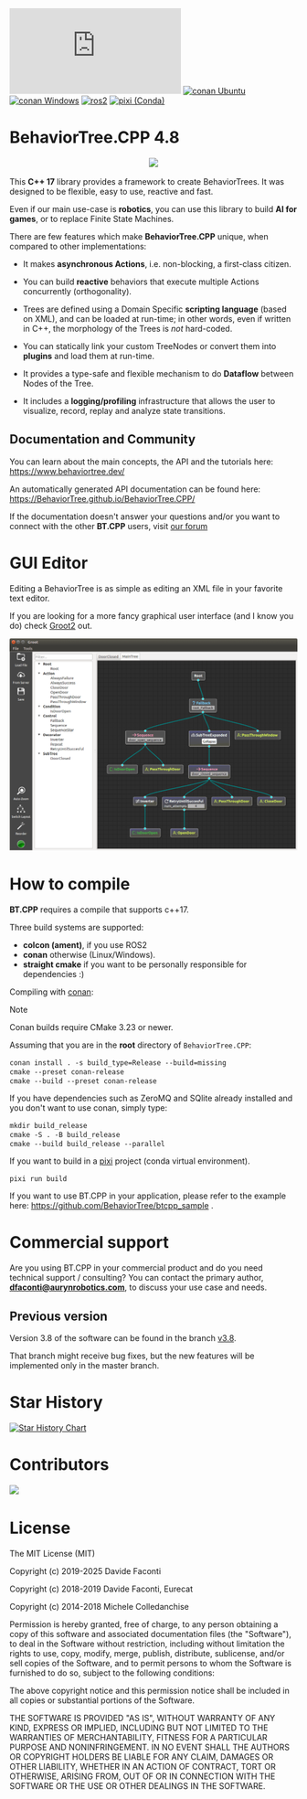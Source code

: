 ![License MIT](https://img.shields.io/github/license/BehaviorTree/BehaviorTree.CPP?color=blue)
[![conan Ubuntu](https://github.com/BehaviorTree/BehaviorTree.CPP/actions/workflows/cmake_ubuntu.yml/badge.svg)](https://github.com/BehaviorTree/BehaviorTree.CPP/actions/workflows/cmake_ubuntu.yml)
[![conan Windows](https://github.com/BehaviorTree/BehaviorTree.CPP/actions/workflows/cmake_windows.yml/badge.svg)](https://github.com/BehaviorTree/BehaviorTree.CPP/actions/workflows/cmake_windows.yml)
[![ros2](https://github.com/BehaviorTree/BehaviorTree.CPP/actions/workflows/ros2.yaml/badge.svg)](https://github.com/BehaviorTree/BehaviorTree.CPP/actions/workflows/ros2.yaml)
[![pixi (Conda)](https://github.com/BehaviorTree/BehaviorTree.CPP/actions/workflows/pixi.yaml/badge.svg)](https://github.com/BehaviorTree/BehaviorTree.CPP/actions/workflows/pixi.yaml)

# BehaviorTree.CPP 4.8

<p align="center"><img width=350 src="animated.svg"></p>

This  __C++ 17__ library provides a framework to create BehaviorTrees.
It was designed to be flexible, easy to use, reactive and fast.

Even if our main use-case is __robotics__, you can use this library to build
__AI for games__, or to replace Finite State Machines.

There are few features which make __BehaviorTree.CPP__ unique, when compared to other implementations:

- It makes __asynchronous Actions__, i.e. non-blocking, a first-class citizen.

- You can build __reactive__ behaviors that execute multiple Actions concurrently (orthogonality).

- Trees are defined using a Domain Specific __scripting language__ (based on XML), and can be loaded at run-time; in other words, even if written in C++, the morphology of the Trees is _not_ hard-coded.

- You can statically link your custom TreeNodes or convert them into __plugins__
and load them at run-time.

- It provides a type-safe and flexible mechanism to do __Dataflow__ between
  Nodes of the Tree.

- It includes a __logging/profiling__ infrastructure that allows the user
to visualize, record, replay and analyze state transitions.

## Documentation and Community

You can learn about the main concepts, the API and the tutorials here: https://www.behaviortree.dev/

An automatically generated API documentation can be found here: https://BehaviorTree.github.io/BehaviorTree.CPP/

If the documentation doesn't answer your questions and/or you want to
connect with the other **BT.CPP** users, visit [our forum](https://github.com/BehaviorTree/BehaviorTree.CPP/discussions)

# GUI Editor

Editing a BehaviorTree is as simple as editing an XML file in your favorite text editor.

If you are looking for a more fancy graphical user interface (and I know you do) check
[Groot2](https://www.behaviortree.dev/groot) out.

![Groot screenshot](docs/groot-screenshot.png)

# How to compile

**BT.CPP** requires a compile that supports c++17.

Three build systems are supported:

- **colcon (ament)**, if you use ROS2
- **conan** otherwise (Linux/Windows).
- **straight cmake** if you want to be personally responsible for dependencies :)

Compiling with [conan](https://conan.io/):

> [!NOTE]
> Conan builds require CMake 3.23 or newer.

Assuming that you are in the **root** directory of `BehaviorTree.CPP`:

```
conan install . -s build_type=Release --build=missing
cmake --preset conan-release
cmake --build --preset conan-release
```

If you have dependencies such as ZeroMQ and SQlite already installed and you don't want to
use conan, simply type:

```
mkdir build_release
cmake -S . -B build_release
cmake --build build_release --parallel
```

If you want to build in a [pixi](https://pixi.sh/) project (conda virtual environment).
```
pixi run build
```

If you want to use BT.CPP in your application, please refer to the
example here: https://github.com/BehaviorTree/btcpp_sample .

# Commercial support

Are you using BT.CPP in your commercial product and do you need technical support / consulting?
You can contact the primary author, **dfaconti@aurynrobotics.com**, to discuss your use case and needs.

## Previous version

Version 3.8 of the software can be found in the branch
[v3.8](https://github.com/BehaviorTree/BehaviorTree.CPP/tree/v3.8).

That branch might receive bug fixes, but the new features will be implemented
only in the master branch.

# Star History

[![Star History Chart](https://api.star-history.com/svg?repos=BehaviorTree/BehaviorTree.CPP&type=Date)](https://star-history.com/#BehaviorTree/BehaviorTree.CPP&Date)

# Contributors

<a href="https://github.com/BehaviorTree/BehaviorTree.CPP/graphs/contributors">
  <img src="https://contrib.rocks/image?repo=BehaviorTree/BehaviorTree.CPP" />
</a>

# License

The MIT License (MIT)

Copyright (c) 2019-2025 Davide Faconti

Copyright (c) 2018-2019 Davide Faconti, Eurecat

Copyright (c) 2014-2018 Michele Colledanchise

Permission is hereby granted, free of charge, to any person obtaining a copy
of this software and associated documentation files (the "Software"), to deal
in the Software without restriction, including without limitation the rights
to use, copy, modify, merge, publish, distribute, sublicense, and/or sell
copies of the Software, and to permit persons to whom the Software is
furnished to do so, subject to the following conditions:

The above copyright notice and this permission notice shall be included in all
copies or substantial portions of the Software.

THE SOFTWARE IS PROVIDED "AS IS", WITHOUT WARRANTY OF ANY KIND, EXPRESS OR
IMPLIED, INCLUDING BUT NOT LIMITED TO THE WARRANTIES OF MERCHANTABILITY,
FITNESS FOR A PARTICULAR PURPOSE AND NONINFRINGEMENT. IN NO EVENT SHALL THE
AUTHORS OR COPYRIGHT HOLDERS BE LIABLE FOR ANY CLAIM, DAMAGES OR OTHER
LIABILITY, WHETHER IN AN ACTION OF CONTRACT, TORT OR OTHERWISE, ARISING FROM,
OUT OF OR IN CONNECTION WITH THE SOFTWARE OR THE USE OR OTHER DEALINGS IN THE
SOFTWARE.

